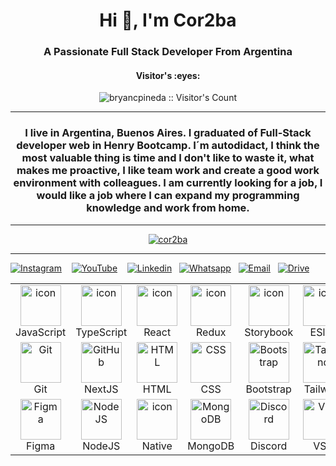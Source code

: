 <h1 align="center">Hi 👋, I'm Cor2ba</h1>
<h3 align="center">A Passionate Full Stack Developer From Argentina</h3>

<h4 align="center">Visitor's :eyes:</h4>

<p align="center"><img src="https://profile-counter.glitch.me/{cor2ba}/count.svg" alt="bryancpineda :: Visitor's Count" /></p>

---

<h3 align="center">I live in Argentina, Buenos Aires. I graduated of Full-Stack developer web in Henry Bootcamp. I´m autodidact, I think the most valuable thing is time and I don't like to waste it, what makes me proactive, I like team work and create a good work environment with colleagues. I am currently looking for a job, I would like a job where I can expand my programming knowledge and work from home.</h3>

---

<p align="center"> <a href="https://github.com/ryo-ma/github-profile-trophy"><img src="https://github-profile-trophy.vercel.app/?username=cor2ba" alt="cor2ba" /></a> </p>

---

[![Instagram](https://img.shields.io/badge/instagram-FA9700?style=for-the-badge&logo=instagram&logoColor=white)](https://www.instagram.com/_gabrielcordoba/?hl=es-la)&nbsp;&nbsp;&nbsp;
[![YouTube](https://img.shields.io/badge/youtube-FF0000?style=for-the-badge&logo=youtube&logoColor=white)](https://www.youtube.com/watch?v=QNXIWxXqoPY&ab_channel=Cor2ba)&nbsp;&nbsp;&nbsp;
[![Linkedin](https://img.shields.io/badge/linkedin-%231DA1F2.svg?style=for-the-badge&logo=Linkedin&logoColor=white)](https://www.linkedin.com/in/gabriel-cordoba/)&nbsp;&nbsp;
[![Whatsapp](https://img.shields.io/badge/whatsapp-%57EB3B.svg?style=for-the-badge&logo=Whatsapp&logoColor=white)](https://api.whatsapp.com/send/?phone=5491125837761&text&type=phone_number&app_absent=0)&nbsp;&nbsp;
[![Email](https://img.shields.io/badge/cordobagabrielignacio-%23E4405F.svg?style=for-the-badge&logo=Gmail&logoColor=white)](mailto:cordobagabrielignacio@gmail.com)&nbsp;&nbsp;
[![Drive](https://img.shields.io/badge/curriculum-AD00FF?style=for-the-badge&logo=&logoColor=white)](https://drive.google.com/file/d/1ues0NTvacqKbJau7R8sLJJjqboS8w_zd/view)&nbsp;&nbsp;

<table>
  <tr>
    <td align="center" width="96">
      <a href="#macropower-tech">
      <img src="https://techstack-generator.vercel.app/js-icon.svg" alt="icon" width="65" height="65" />
      </a>
      <br>JavaScript
    </td>
    <td align="center" width="96">
      <img src="https://techstack-generator.vercel.app/ts-icon.svg" alt="icon" width="65" height="65" />
      <br>TypeScript
    </td>
    <td align="center" width="96">
      <img src="https://techstack-generator.vercel.app/react-icon.svg" alt="icon" width="65" height="65" />
      <br>React
    </td>
    <td align="center" width="96">
      <img src="https://techstack-generator.vercel.app/redux-icon.svg" alt="icon" width="65" height="65" />
      <br>Redux
    </td>
    <td align="center" width="96">
      <img src="https://techstack-generator.vercel.app/storybook-icon.svg" alt="icon" width="65" height="65" />
      <br>Storybook
    </td>
    <td align="center" width="96">
      <img src="https://techstack-generator.vercel.app/eslint-icon.svg" alt="icon" width="65" height="65" />
      <br>ESlint
    </td>
    <td align="center" width="96">
      <img src="https://techstack-generator.vercel.app/restapi-icon.svg" alt="icon" width="65" height="65" />
      <br>Rest API
    </td>
    <td align="center" width="96">
      <img src="https://techstack-generator.vercel.app/prettier-icon.svg" alt="icon" width="65" height="65" />
      <br>Prettier
    </td>
     <td align="center" width="96">
      <img src="https://techstack-generator.vercel.app/github-icon.svg" alt="icon" width="65" height="65" />
      <br>GitHub
    </td>
     <td align="center" width="96">
        <img src="https://skillicons.dev/icons?i=linkedin" width="65" height="65" alt="Linkedin" />
        <br>Linkedin
       </td>
  </tr>
  <tr>
    <td align="center" width="96"> 
      <img src="https://user-images.githubusercontent.com/25181517/192108372-f71d70ac-7ae6-4c0d-8395-51d8870c2ef0.png" width="65" height="65" alt="Git" />
      <br>Git
    </td>
    <td align="center" width="96">
      <img src="https://skillicons.dev/icons?i=nextjs" width="65" height="65" alt="GitHub" />
      <br>NextJS
    </td>
    <td align="center"  width="96">
       <img src="https://skillicons.dev/icons?i=html" width="65" height="65" alt="HTML" />
      <br>HTML
    </td>
    <td align="center" width="96">
       <img src="https://skillicons.dev/icons?i=css" width="65" height="65" alt="CSS" />
      <br>CSS
    </td>
    <td align="center"  width="96">
       <img src="https://skillicons.dev/icons?i=bootstrap" width="65" height="65" alt="Bootstrap" />
      <br>Bootstrap
    </td>
    <td align="center" width="96">
       <img src="https://skillicons.dev/icons?i=tailwind" width="65" height="65" alt="Tailwind" />
      <br>Tailwind
    </td>
    <td align="center" width="96">
       <img src="https://skillicons.dev/icons?i=postgres" width="65" height="65" alt="PostgreSQL" />
      <br>PostgreSQL
    </td>
     <td align="center" width="96">
      <img src="https://user-images.githubusercontent.com/25181517/192109061-e138ca71-337c-4019-8d42-4792fdaa7128.png" width="65" height="65"                        alt="Postman"/>
      <br>Postman
    </td>
    <td align="center" width="96">
        <img src="https://skillicons.dev/icons?i=express" width="65" height="65" alt="Express" />
      <br>Express
    </td>
    <td align="center" width="96">
        <img src="https://skillicons.dev/icons?i=styledcomponents" width="65" height="65" alt="StyledComponents" />
      <br>StyledC
    </td>
  </tr>
    <tr>
       <td align="center" width="96">
        <img src="https://skillicons.dev/icons?i=figma" width="65" height="65" alt="Figma" />
        <br>Figma
       </td>
       <td align="center" width="96">
        <img src="https://skillicons.dev/icons?i=nodejs" width="65" height="65" alt="NodeJS" />
        <br>NodeJS
       </td>
       <td align="center" width="96">
        <img src="https://upload.wikimedia.org/wikipedia/commons/thumb/a/a7/React-icon.svg/640px-React-icon.svg.png" alt="icon" width="65" height="65" />
        <br>Native
       </td>
       <td align="center" width="96">
        <img src="https://skillicons.dev/icons?i=mongodb" width="65" height="65" alt="MongoDB" />
        <br>MongoDB
       </td>
       <td align="center" width="96">
        <img src="https://skillicons.dev/icons?i=discord" width="65" height="65" alt="Discord" />
        <br>Discord
       </td>
       <td align="center" width="96">
        <img src="https://skillicons.dev/icons?i=vscode" width="65" height="65" alt="VSC" />
        <br>VSC
       </td>
       <td align="center" width="96">
        <img src="https://skillicons.dev/icons?i=materialui" width="65" height="65" alt="MaterialUI" />
        <br>MaterialUI
       </td>
       <td align="center" width="96">
        <img src="https://skillicons.dev/icons?i=heroku" width="65" height="65" alt="Heroku" />
        <br>Heroku
       </td>
       <td align="center" width="96">
        <img src="https://skillicons.dev/icons?i=vercel" width="65" height="65" alt="Vercel" />
        <br>Vercel
       </td>
       <td align="center" width="96">
        <img src="https://skillicons.dev/icons?i=netlify" width="65" height="65" alt="Netlify" />
        <br>Netlify
       </td>
   </tr>
</table>
